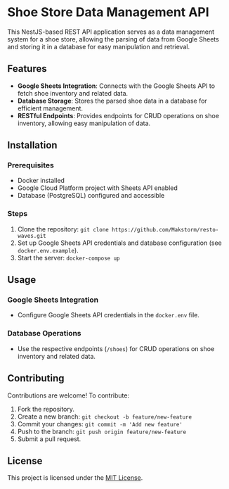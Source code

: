 <!--Застосунок був виконаний за допомогю таких техноголій:

Фреймворк NestJs - потужний JS фреймворк для розробки веб додатків, з коробки має багато-функціональні інструменти для розробки

ORM TypeOrm - зараз усі представленні ORM системи особливо не відрізняються і мають подібний функціонал і інтерфейс користування, обрана ця orm із особистих вподобань та управляє БД Postgres, яка запущена контейнері docker

У процесі виконання піднялось питання як, зберігати розміри, можна було зберігати як рядок json, але був обраний кращий підхід с точки зору архітектури та масштабування - збурішання розмірів у окремій таблиці і зʼвязувти взуття з розміром через звʼзок багато-багато

Для парсингу даних з гугл таблиці використана бібліотека google-spreadsheet, має зручний інтерфейс та функціонал. Також в процесі роботи з даною гугл таблицею виникли деякі помилки, так як поле код товару виявилося не унікальми на всій таблиці, тому для зіставлення даних з таблиці і бд, використовується імʼя товару, це не є максимально безпечним підходом, отримавши права редактора на таблицю цього можна уникнути

Для запуску необхідно встановити docker та запустити в терміналі з директорії проекту:

# run

$ docker-compose up -->
# Shoe Store Data Management API

This NestJS-based REST API application serves as a data management system for a shoe store, allowing the parsing of data from Google Sheets and storing it in a database for easy manipulation and retrieval.

## Features

- **Google Sheets Integration**: Connects with the Google Sheets API to fetch shoe inventory and related data.
- **Database Storage**: Stores the parsed shoe data in a database for efficient management.
- **RESTful Endpoints**: Provides endpoints for CRUD operations on shoe inventory, allowing easy manipulation of data.

## Installation

### Prerequisites

- Docker installed
- Google Cloud Platform project with Sheets API enabled
- Database (PostgreSQL) configured and accessible

### Steps

1. Clone the repository: `git clone https://github.com/Makstorm/resto-waves.git`
2. Set up Google Sheets API credentials and database configuration (see `docker.env.example`).
3. Start the server: `docker-compose up`

## Usage

### Google Sheets Integration

- Configure Google Sheets API credentials in the `docker.env` file.

### Database Operations

- Use the respective endpoints (`/shoes`) for CRUD operations on shoe inventory and related data.

## Contributing

Contributions are welcome! To contribute:

1. Fork the repository.
2. Create a new branch: `git checkout -b feature/new-feature`
3. Commit your changes: `git commit -m 'Add new feature'`
4. Push to the branch: `git push origin feature/new-feature`
5. Submit a pull request.

## License

This project is licensed under the [MIT License](LICENSE).

